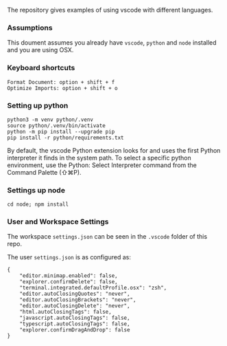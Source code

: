 The repository gives examples of using vscode with different languages.

### Assumptions
This doument assumes you already have `vscode`, `python` and `node` installed and you are using OSX.

### Keyboard shortcuts
```
Format Document: option + shift + f
Optimize Imports: option + shift + o
```

### Setting up python
```
python3 -m venv python/.venv
source python/.venv/bin/activate
python -m pip install --upgrade pip
pip install -r python/requirements.txt
```

By default, the vscode Python extension looks for and uses the first Python 
interpreter it finds in the system path. To select a specific python 
environment, use the Python: Select Interpreter command from the 
Command Palette (⇧⌘P).

### Settings up node
```
cd node; npm install
```

### User and Workspace Settings

The workspace `settings.json` can be seen in the `.vscode` folder of this repo.

The user `settings.json` is as configured as:
```
{
    "editor.minimap.enabled": false,
    "explorer.confirmDelete": false,
    "terminal.integrated.defaultProfile.osx": "zsh",
    "editor.autoClosingQuotes": "never",
    "editor.autoClosingBrackets": "never",
    "editor.autoClosingDelete": "never",
    "html.autoClosingTags": false,
    "javascript.autoClosingTags": false,
    "typescript.autoClosingTags": false,
    "explorer.confirmDragAndDrop": false
}
```
